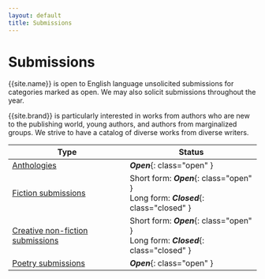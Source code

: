 ```yaml
---
layout: default
title: Submissions
---
```


# Submissions

{{site.name}} is open to English language unsolicited submissions for categories marked as open. We may also solicit submissions throughout the year.

{{site.brand}} is particularly interested in works from authors who are new to the publishing world, young authors, and authors from marginalized groups. We strive to have a catalog of diverse works from diverse writers.

Type | Status
-----|-------
[Anthologies](anthologies) | ***Open***{: class="open" }
[Fiction submissions](fiction) | Short form: ***Open***{: class="open" }<br />Long form: ***Closed***{: class="closed" }
[Creative non-fiction submissions](non-fiction) | Short form: ***Open***{: class="open" }<br />Long form: ***Closed***{: class="closed" }
[Poetry submissions](poetry) | ***Open***{: class="open" }
